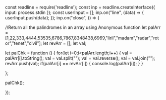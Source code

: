 const readline = require('readline');
const inp = readline.createInterface({
  input: process.stdin
});
const userInput = [];
inp.on("line", (data) => {
 userInput.push(data);
});
inp.on("close", () => {

//Return all the palindromes in an array using Anonymous function
let palArr = [1,22,333,4444,53535,6786,7867,8348438,6969,"liril","madam","radar","rotor","tenet","civil"];
let revArr = [];
let val;

let palChk = function () {
    for(let i=0;i<palArr.length;i++)
    {
        val = palArr[i].toString();
        val = val.split("");
        val = val.reverse();
        val = val.join("");
        revArr.push(val);
        if(palArr[i] == revArr[i])
        {
            console.log(palArr[i]);
        }
    }
    
};

palChk();

});
